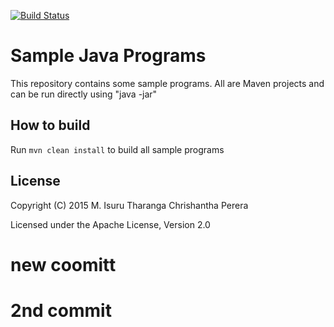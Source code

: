 [![Build Status](https://travis-ci.org/chrishantha/sample-java-programs.svg?branch=master)](https://travis-ci.org/chrishantha/sample-java-programs)

Sample Java Programs
====================

This repository contains some sample programs. All are Maven projects and can be run directly using "java -jar"

## How to build

Run `mvn clean install` to build all sample programs

## License

Copyright (C) 2015 M. Isuru Tharanga Chrishantha Perera

Licensed under the Apache License, Version 2.0

# new coomitt
# 2nd commit
